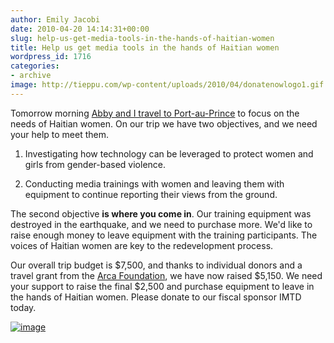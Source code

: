```yaml
---
author: Emily Jacobi
date: 2010-04-20 14:14:31+00:00
slug: help-us-get-media-tools-in-the-hands-of-haitian-women
title: Help us get media tools in the hands of Haitian women
wordpress_id: 1716
categories:
- archive
image: http://tieppu.com/wp-content/uploads/2010/04/donatenowlogo1.gif
---
```


Tomorrow morning [Abby and I travel to Port-au-Prince](http://tieppu.com/2010/04/19/traveling-to-haiti-to-support-local-women/) to focus on the needs of Haitian women. On our trip we have two objectives, and we need your help to meet them.



	
  1. Investigating how technology can be leveraged to protect women and girls from gender-based violence.

	
  2. Conducting media trainings with women and leaving them with equipment to continue reporting their views from the ground.


The second objective **is where you come in**. Our training equipment was destroyed in the earthquake, and we need to purchase more. We'd like to raise enough money to leave equipment with the training participants. The voices of Haitian women are key to the redevelopment process.

Our overall trip budget is $7,500, and thanks to individual donors and a travel grant from the [Arca Foundation](http://www.arcafoundation.org/), we have now raised $5,150. We need your support to raise the final $2,500 and purchase equipment to leave in the hands of Haitian women. Please donate to our fiscal sponsor IMTD today.

[![image](http://tieppu.com/wp-content/uploads/2010/04/donatenowlogo1.gif)](https://www.networkforgood.org/donation/ExpressDonation.aspx?ORGID2=52-1780842&vlrStratCode=CUlaExKG4btFXDlc4D%2bY29oenvHUyfDy21Z732h%2bDN2GNxThv8RiTqc009%2b9nLe4)
